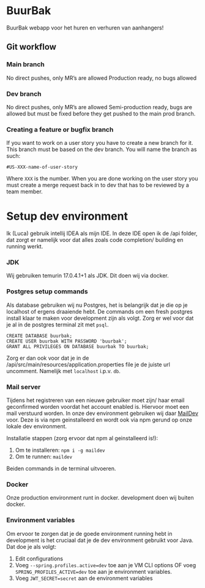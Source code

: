 # BuurBak
BuurBak webapp voor het huren en verhuren van aanhangers!

## Git workflow
### Main branch
No direct pushes, only MR’s are allowed
Production ready, no bugs allowed
### Dev branch
No direct pushes, only MR’s are allowed
Semi-production ready, bugs are allowed but must be fixed before they get pushed to the main prod branch.
### Creating a feature or bugfix branch
If you want to work on a user story you have to create a new branch for it. This branch must be based on the dev branch. You will name the branch as such:

```#US-XXX-name-of-user-story```

Where `XXX` is the number. When you are done working on the user story you must create a merge request back in to dev that has to be reviewed by a team member.

# Setup dev environment

Ik (Luca) gebruik intellij IDEA als mijn IDE. In deze IDE open ik de /api folder, dat zorgt er namelijk voor dat alles zoals code completion/ building en running werkt. 

### JDK

Wij gebruiken temurin 17.0.4.1+1 als JDK. Dit doen wij via docker. 

### Postgres setup commands
Als database gebruiken wij nu Postgres, het is belangrijk dat je die op je localhost of ergens draaiende hebt. De commands om een fresh postgres install klaar te maken voor development zijn als volgt. Zorg er wel voor dat je al in de postgres terminal zit met `psql`.

    CREATE DATABASE buurbak;
    CREATE USER buurbak WITH PASSWORD 'buurbak';
    GRANT ALL PRIVILEGES ON DATABASE buurbak TO buurbak;

Zorg er dan ook voor dat je in de /api/src/main/resources/application.properties file je de juiste url uncomment. Namelijk met `localhost` i.p.v. `db`.
 
 ### Mail server
 Tijdens het registreren van een nieuwe gebruiker moet zijn/ haar email geconfirmed worden voordat het account enabled is. Hiervoor moet een mail verstuurd worden. In onze dev environment gebruiken wij daar [MailDev](https://maildev.github.io/maildev/) voor. Deze is via npm geinstalleerd en wordt ook via npm gerund op onze lokale dev environment.

Installatie stappen (zorg ervoor dat npm al geinstalleerd is!):

1. Om te installeren: `npm i -g maildev`
2. Om te runnen: `maildev`

Beiden commands in de terminal uitvoeren.



### Docker 

Onze production environment runt in docker. development doen wij buiten docker. 

### Environment variables
Om ervoor te zorgen dat je de goede environment running hebt in development is het cruciaal dat je de dev environment gebruikt voor Java. Dat doe je als volgt:

1. Edit configurations
2. Voeg `--spring.profiles.active=dev` toe aan je VM CLI options OF voeg `SPRING_PROFILES_ACTIVE=dev` toe aan je environment variables.
3. Voeg `JWT_SECRET=secret` aan de environment variables
